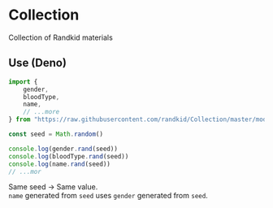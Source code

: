 # Collection
Collection of Randkid materials
## Use (Deno)
```ts
import {
    gender,
    bloodType,
    name,
    // ...more
} from "https://raw.githubusercontent.com/randkid/Collection/master/mod.ts"

const seed = Math.random()

console.log(gender.rand(seed))
console.log(bloodType.rand(seed))
console.log(name.rand(seed))
// ...mor
```
Same seed -> Same value.  
`name` generated from `seed` uses `gender` generated from `seed`.
